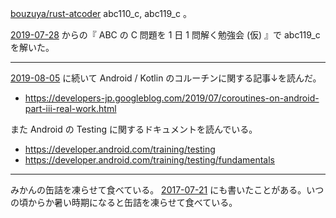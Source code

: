 [bouzuya/rust-atcoder][] abc110_c, abc119_c 。

[2019-07-28][] からの『 ABC の C 問題を 1 日 1 問解く勉強会 (仮) 』で abc119_c を解いた。

---

[2019-08-05][] に続いて Android / Kotlin のコルーチンに関する記事↓を読んだ。

- https://developers-jp.googleblog.com/2019/07/coroutines-on-android-part-iii-real-work.html

また Android の Testing に関するドキュメントを読んでいる。

- https://developer.android.com/training/testing
- https://developer.android.com/training/testing/fundamentals

---

みかんの缶詰を凍らせて食べている。 [2017-07-21][] にも書いたことがある。いつの頃からか暑い時期になると缶詰を凍らせて食べている。

[2017-07-21]: https://blog.bouzuya.net/2017/07/21/
[2019-07-28]: https://blog.bouzuya.net/2019/07/28/
[2019-08-05]: https://blog.bouzuya.net/2019/08/05/
[bouzuya/rust-atcoder]: https://github.com/bouzuya/rust-atcoder
